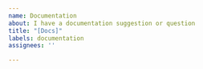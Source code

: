 ```yaml
---
name: Documentation
about: I have a documentation suggestion or question
title: "[Docs]"
labels: documentation
assignees: ''

---
```


<!--
Hi!

We have a separate repo for our documentation, please file an issue instead at https://github.com/MicrosoftDocs/WindowsCommunityToolkitDocs/issues/new

Otherwise, this issue will be automatically closed.

Thanks!
-->
